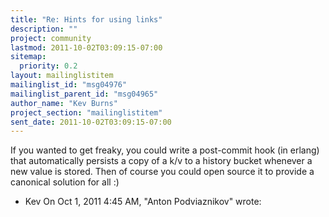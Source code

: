 ```yaml
---
title: "Re: Hints for using links"
description: ""
project: community
lastmod: 2011-10-02T03:09:15-07:00
sitemap:
  priority: 0.2
layout: mailinglistitem
mailinglist_id: "msg04976"
mailinglist_parent_id: "msg04965"
author_name: "Kev Burns"
project_section: "mailinglistitem"
sent_date: 2011-10-02T03:09:15-07:00
---
```



If you wanted to get freaky, you could write a post-commit hook (in erlang)
that automatically persists a copy of a k/v to a history bucket whenever a
new value is stored. Then of course you could open source it to provide a
canonical solution for all :)

- Kev
On Oct 1, 2011 4:45 AM, "Anton Podviaznikov"  wrote:

